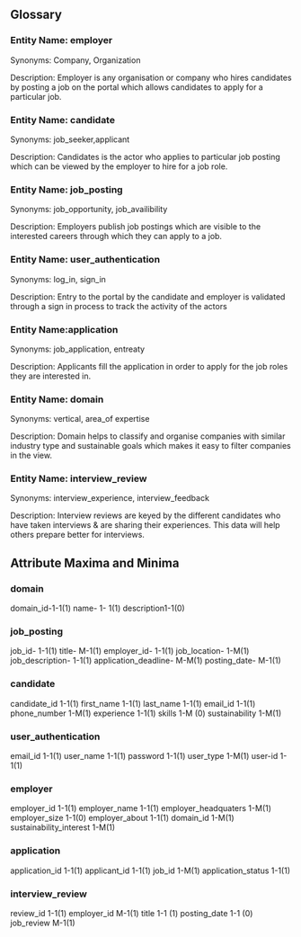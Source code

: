 

## Glossary

### Entity Name: employer

Synonyms: Company, Organization

Description: Employer is any organisation or company who hires candidates by posting a job on the portal which allows candidates to apply for a particular job.

### Entity Name: candidate

Synonyms: job_seeker,applicant

Description: Candidates is the actor who applies to particular job posting which can be viewed by the employer to hire for a job role.

### Entity Name: job_posting

Synonyms: job_opportunity, job_availibility

Description: Employers publish job postings which are visible to the interested careers through which they can apply to a job.

### Entity Name: user_authentication

Synonyms: log_in, sign_in

Description: Entry to the portal by the candidate and employer is validated through a sign in process to track the activity of the actors

### Entity Name:application

Synonyms: job_application, entreaty

Description: Applicants fill the application in order to apply for the job roles they are interested in. 


### Entity Name: domain

Synonyms: vertical, area_of expertise

Description: Domain helps to classify and organise companies with similar industry type and sustainable goals which makes it easy to filter companies in the view.

### Entity Name: interview_review

Synonyms: interview_experience, interview_feedback

Description: Interview reviews are keyed by the different candidates who have taken interviews & are sharing their experiences. This data will help others prepare better for interviews.


## Attribute Maxima and Minima 

### domain

domain_id-1-1(1)
name- 1- 1(1)
description1-1(0)

### job_posting

job_id- 1-1(1)
title- M-1(1)
employer_id- 1-1(1)
job_location- 1-M(1)
job_description- 1-1(1)
application_deadline- M-M(1)
posting_date- M-1(1)
	

### candidate

candidate_id 1-1(1)
first_name 1-1(1)
last_name 1-1(1)
email_id 1-1(1)
phone_number 1-M(1)
experience 1-1(1)
skills 1-M (0)
sustainability 1-M(1)

### user_authentication

email_id 1-1(1) 
user_name 1-1(1)
password 1-1(1)
user_type 1-M(1)
user-id 1-1(1)


### employer

employer_id 1-1(1)
employer_name 1-1(1)
employer_headquaters 1-M(1)
employer_size 1-1(0)
employer_about 1-1(1)
domain_id 1-M(1)
sustainability_interest 1-M(1)

### application

application_id 1-1(1)
applicant_id 1-1(1)
job_id 1-M(1)
application_status 1-1(1)

### interview_review
review_id 1-1(1)
employer_id M-1(1)
title 1-1 (1)
posting_date 1-1 (0)
job_review M-1(1)

